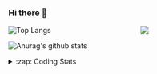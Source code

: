 ### Hi there 👋

<!--
**tao8687/tao8687** is a ✨ _special_ ✨ repository because its `README.md` (this file) appears on your GitHub profile.

Here are some ideas to get you started:

- 🔭 I’m currently working on ...
- 🌱 I’m currently learning ...
- 👯 I’m looking to collaborate on ...
- 🤔 I’m looking for help with ...
- 💬 Ask me about ...
- 📫 How to reach me: ...
- 😄 Pronouns: ...
- ⚡ Fun fact: ...
-->

<img align='right' src="https://media.giphy.com/media/M9gbBd9nbDrOTu1Mqx/giphy.gif" width="240">

  
![Top Langs](https://github-readme-stats.vercel.app/api/top-langs/?username=tao8687&layout=compact&title_color=23238E&text_color=A67D3D)

![Anurag's github stats](https://github-readme-stats.vercel.app/api?username=tao8687&show_icons=true&&text_color=A67D3D&title_color=23238E&show_icons=false&count_private=true&hide=stars)

<details>
  <summary>:zap: Coding Stats</summary>
  <br>
    
<!--START_SECTION:waka-->
![Code Time](http://img.shields.io/badge/Code%20Time-1%2C880%20hrs%2035%20mins-blue)

![Profile Views](http://img.shields.io/badge/Profile%20Views-1-blue)

**🐱 My GitHub Data** 

> 📦 1.5 MB Used in GitHub's Storage 
 > 
> 🚫 Not Opted to Hire
 > 
> 📜 62 Public Repositories 
 > 
> 🔑 24 Private Repositories 
 > 
**I'm an Early 🐤** 

```text
🌞 Morning                1657 commits        ██████████████████████░░░   88.61 % 
🌆 Daytime                90 commits          █░░░░░░░░░░░░░░░░░░░░░░░░   04.81 % 
🌃 Evening                119 commits         ██░░░░░░░░░░░░░░░░░░░░░░░   06.36 % 
🌙 Night                  4 commits           ░░░░░░░░░░░░░░░░░░░░░░░░░   00.21 % 
```
📅 **I'm Most Productive on Wednesday** 

```text
Monday                   268 commits         ████░░░░░░░░░░░░░░░░░░░░░   14.33 % 
Tuesday                  254 commits         ███░░░░░░░░░░░░░░░░░░░░░░   13.58 % 
Wednesday                325 commits         ████░░░░░░░░░░░░░░░░░░░░░   17.38 % 
Thursday                 249 commits         ███░░░░░░░░░░░░░░░░░░░░░░   13.32 % 
Friday                   265 commits         ████░░░░░░░░░░░░░░░░░░░░░   14.17 % 
Saturday                 259 commits         ███░░░░░░░░░░░░░░░░░░░░░░   13.85 % 
Sunday                   250 commits         ███░░░░░░░░░░░░░░░░░░░░░░   13.37 % 
```


📊 **This Week I Spent My Time On** 

```text
🕑︎ Time Zone: Asia/Shanghai

💬 Programming Languages: 
YAML                     1 hr 33 mins        █████████░░░░░░░░░░░░░░░░   36.10 % 
Other                    45 mins             ████░░░░░░░░░░░░░░░░░░░░░   17.59 % 
C++                      43 mins             ████░░░░░░░░░░░░░░░░░░░░░   16.89 % 
Python                   36 mins             ████░░░░░░░░░░░░░░░░░░░░░   14.23 % 
CMake                    24 mins             ██░░░░░░░░░░░░░░░░░░░░░░░   09.39 % 

🔥 Editors: 
VS Code                  3 hrs 14 mins       ███████████████████░░░░░░   75.01 % 
Cursor                   1 hr 4 mins         ██████░░░░░░░░░░░░░░░░░░░   24.99 % 

🐱‍💻 Projects: 
slam_toolbox             2 hrs 9 mins        █████████████░░░░░░░░░░░░   50.18 % 
ros_canopen_dems         37 mins             ████░░░░░░░░░░░░░░░░░░░░░   14.34 % 
BossMatchJobHunter       33 mins             ███░░░░░░░░░░░░░░░░░░░░░░   13.04 % 
RSL                      24 mins             ██░░░░░░░░░░░░░░░░░░░░░░░   09.57 % 
bullet3                  13 mins             █░░░░░░░░░░░░░░░░░░░░░░░░   05.20 % 

💻 Operating System: 
Linux                    4 hrs 18 mins       █████████████████████████   100.00 % 
```

**I Mostly Code in C++** 

```text
C++                      11 repos            ████████░░░░░░░░░░░░░░░░░   32.35 % 
Python                   9 repos             ███████░░░░░░░░░░░░░░░░░░   26.47 % 
JavaScript               2 repos             █░░░░░░░░░░░░░░░░░░░░░░░░   05.88 % 
Batchfile                1 repo              █░░░░░░░░░░░░░░░░░░░░░░░░   02.94 % 
HTML                     1 repo              █░░░░░░░░░░░░░░░░░░░░░░░░   02.94 % 
```



**Timeline**

![Lines of Code chart](https://raw.githubusercontent.com/tao8687/tao8687/master/assets/bar_graph.png)


 Last Updated on 23/02/2025 01:45:39 UTC
<!--END_SECTION:waka-->
</details>
